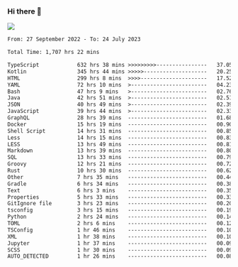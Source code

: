 ### Hi there 👋

<!--<a href="https://github.com/search?o=desc&q=author%3Abushiyi&s=committer-date&type=Commits">-->
<!--    <img align="center" height = "178" src="https://github-readme-stats.vercel.app/api?username=bushiyi&count_private=true&show_icons=true&theme=noctis_minimus&hide=contribs&include_all_commits=true" />-->
<!--</a>-->
<!--<a href="https://github.com/bushiyi?tab=repositories">-->
<!--    <img align="center" height = "178" src="https://github-readme-stats.vercel.app/api/top-langs/?username=bushiyi&count_private=true&theme=noctis_minimus" />-->
<!--</a>-->
 
<!-- [![Ashutosh's github activity graph](https://activity-graph.herokuapp.com/graph?username=bushiyi&theme=react&bg_color=1B2932&point=698B69&line=698B69)](https://github.com/ashutosh00710/github-readme-activity-graph)
 -->


![](https://raw.githubusercontent.com/bushiyi/bushiyi/master/assets/github-contribution-grid-snake.svg)

<!--START_SECTION:waka-->

```txt
From: 27 September 2022 - To: 24 July 2023

Total Time: 1,707 hrs 22 mins

TypeScript            632 hrs 38 mins >>>>>>>>>----------------   37.05 %
Kotlin                345 hrs 44 mins >>>>>--------------------   20.25 %
HTML                  299 hrs 8 mins  >>>>---------------------   17.52 %
YAML                  72 hrs 10 mins  >------------------------   04.23 %
Bash                  47 hrs 9 mins   >------------------------   02.76 %
Java                  42 hrs 51 mins  >------------------------   02.51 %
JSON                  40 hrs 49 mins  >------------------------   02.39 %
JavaScript            39 hrs 44 mins  >------------------------   02.33 %
GraphQL               28 hrs 39 mins  -------------------------   01.68 %
Docker                15 hrs 19 mins  -------------------------   00.90 %
Shell Script          14 hrs 31 mins  -------------------------   00.85 %
Less                  14 hrs 15 mins  -------------------------   00.83 %
LESS                  13 hrs 49 mins  -------------------------   00.81 %
Markdown              13 hrs 39 mins  -------------------------   00.80 %
SQL                   13 hrs 33 mins  -------------------------   00.79 %
Groovy                12 hrs 21 mins  -------------------------   00.72 %
Rust                  10 hrs 30 mins  -------------------------   00.62 %
Other                 7 hrs 35 mins   -------------------------   00.44 %
Gradle                6 hrs 34 mins   -------------------------   00.38 %
Text                  6 hrs 3 mins    -------------------------   00.35 %
Properties            5 hrs 33 mins   -------------------------   00.33 %
GitIgnore file        3 hrs 23 mins   -------------------------   00.20 %
tsconfig              3 hrs 15 mins   -------------------------   00.19 %
Python                2 hrs 24 mins   -------------------------   00.14 %
TOML                  2 hrs 6 mins    -------------------------   00.12 %
TSConfig              1 hr 46 mins    -------------------------   00.10 %
XML                   1 hr 38 mins    -------------------------   00.10 %
Jupyter               1 hr 37 mins    -------------------------   00.09 %
SCSS                  1 hr 30 mins    -------------------------   00.09 %
AUTO_DETECTED         1 hr 26 mins    -------------------------   00.08 %
```

<!--END_SECTION:waka-->

